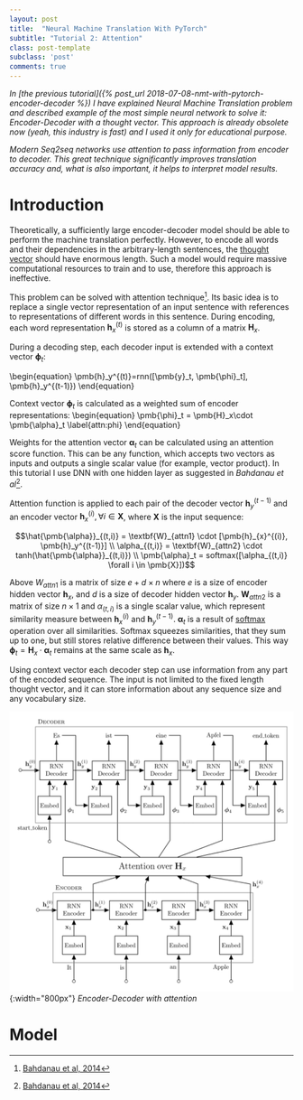```yaml
---
layout: post
title:  "Neural Machine Translation With PyTorch"
subtitle: "Tutorial 2: Attention"
class: post-template
subclass: 'post'
comments: true
---
```


*In [the previous tutorial]({% post_url 2018-07-08-nmt-with-pytorch-encoder-decoder %}) I have explained
Neural Machine Translation problem and described example of the most simple neural network to solve it:
Encoder-Decoder with a thought vector. This approach is already obsolete now
(yeah, this industry is fast) and I used it only for educational purpose.*

*Modern Seq2seq networks use attention to pass information from encoder to decoder. This great technique significantly
improves translation accuracy and, what is also important, it helps to interpret model results.*

# Introduction

Theoretically, a sufficiently large encoder-decoder model should be able to perform
the machine translation perfectly. However, to encode all words and their
dependencies in the arbitrary-length sentences, the [thought vector](https://en.wikipedia.org/wiki/Thought_vector)
should have enormous length. Such a model would require massive computational resources
to train and to use, therefore this approach is ineffective.

This problem can be solved with attention technique[^bengio2014]. Its basic idea
is to replace a single vector representation of an input sentence with references
to representations of different words in this sentence. During encoding, each word representation
$\textbf{h}_{x}^{(t)}$ is stored as a column of a matrix $\textbf{H}_x$.

[^bengio2014]: [Bahdanau et al, 2014](https://arxiv.org/abs/1409.0473)

During a decoding step, each decoder input is extended with a context vector
$\pmb{\phi}_t$:

\begin{equation}
\pmb{h}_y^{(t)}=rnn([\pmb{y}_t, \pmb{\phi}_t], \pmb{h}_y^{(t-1)})
\end{equation}

Context vector $\pmb{\phi}_t$ is calculated as a weighted sum of encoder representations:
\begin{equation}
	\pmb{\phi}_t = \pmb{H}_x\cdot \pmb{\alpha}_t
	\label{attn:phi}
\end{equation}

Weights for the attention vector $\pmb{\alpha}_t$ can be calculated using an attention score function. This can be any function, which accepts two vectors as inputs and outputs a single scalar value (for example, vector product). In this tutorial I use DNN with one hidden layer as suggested in *Bahdanau et al*[^bengio2014].

Attention function is applied to each pair of the decoder vector $\pmb{h}_y^{(t-1)}$ and an encoder vector $\pmb{h}_x^{(i)}, \forall i \in \pmb{X}$, where $\pmb{X}$ is the input sequence:


$$\hat{\pmb{\alpha}}_{(t,i)} = \textbf{W}_{attn1} \cdot [\pmb{h}_{x}^{(i)}, \pmb{h}_y^{(t-1)}] \\
  \alpha_{(t,i)} = \textbf{W}_{attn2} \cdot tanh(\hat{\pmb{\alpha}}_{(t,i)}) \\
  \pmb{\alpha}_t = softmax([\alpha_{(t,i)} \forall i \in \pmb{X}])$$

Above $W_{attn1}$ is a matrix of size $e+d \times n$ where $e$ is a size of encoder hidden vector $\pmb{h}_x$, and $d$ is a size of decoder hidden vector $\pmb{h}_y$. $\textbf{W}_{attn2}$ is a matrix of size $n \times 1$ and $\alpha_{(t,i)}$ is a single scalar value, which represent similarity measure between $\pmb{h}_{x}^{(i)}$ and $\pmb{h}_y^{(t-1)}$. $\pmb{\alpha}_t$ is a result of [softmax](https://en.wikipedia.org/wiki/Softmax_function) operation over all similarities. Softmax squeezes similarities, that they sum up to one, but still stores relative difference between their values. This way $\pmb{\phi}_t = \pmb{H}_x\cdot \pmb{\alpha}_t$ remains at the same scale as $\pmb{h}_{x}$.

Using context vector each decoder step can use information from any part of the encoded sequence. The input is not limited to the fixed length thought vector, and it can store information about any sequence size and any vocabulary size.

![Encoder-decoder-attention](/assets/images/nmt/seq2seq-attention.png){:width="800px"}
*Encoder-Decoder with attention*

# Model
